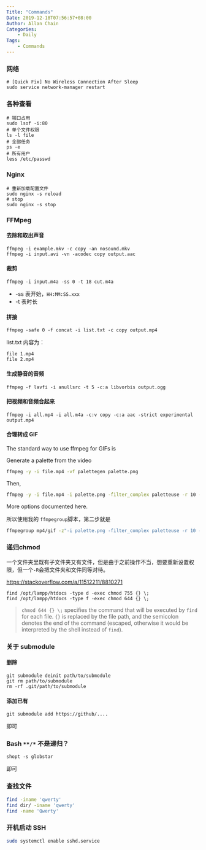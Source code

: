 ```yaml
---
Title: "Commands"
Date: 2019-12-18T07:56:57+08:00
Author: Allan Chain
Categories:
    - Daily
Tags: 
    - Commands
---
```


### 网络

```shell
# [Quick Fix] No Wireless Connection After Sleep
sudo service network-manager restart
```
### 各种查看

```shell
# 端口占用
sudo lsof -i:80
# 单个文件权限
ls -l file
# 全部任务
ps -e
# 所有用户
less /etc/passwd
```
### Nginx

```shell
# 重新加载配置文件
sudo nginx -s reload
# stop
sudo nginx -s stop
```

### FFMpeg
#### 去除和取出声音
```shell
ffmpeg -i example.mkv -c copy -an nosound.mkv
ffmpeg -i input.avi -vn -acodec copy output.aac
```
#### 裁剪
```shell
ffmpeg -i input.m4a -ss 0 -t 18 cut.m4a
```

- -ss 表开始，`HH:MM:SS.xxx`
- -t 表时长

#### 拼接
```shell
ffmpeg -safe 0 -f concat -i list.txt -c copy output.mp4
```
list.txt 内容为：
```
file 1.mp4
file 2.mp4
```

#### 生成静音的音频
```shell
ffmpeg -f lavfi -i anullsrc -t 5 -c:a libvorbis output.ogg
```
#### 把视频和音频合起来
```shell
ffmpeg -i all.mp4 -i all.m4a -c:v copy -c:a aac -strict experimental output.mp4
```

#### 合理转成 GIF

The standard way to use ffmpeg for GIFs is

Generate a palette from the video

```bash
ffmpeg -y -i file.mp4 -vf palettegen palette.png
```
Then,
```bash
ffmpeg -y -i file.mp4 -i palette.png -filter_complex paletteuse -r 10 -s 320x480 file.gif
```
More options documented here.

所以使用我的 `ffmpegroup`脚本，第二步就是

```bash
ffmpegroup mp4/gif -z"-i palette.png -filter_complex paletteuse -r 10 -s 200x200 -y"
```

### 递归chmod

一个文件夹里既有子文件夹又有文件，但是由于之前操作不当，想要重新设置权限，但一个`-R`会把文件夹和文件同等对待。

<https://stackoverflow.com/a/11512211/8810271>

```shell
find /opt/lampp/htdocs -type d -exec chmod 755 {} \;
find /opt/lampp/htdocs -type f -exec chmod 644 {} \;
```

> `chmod 644 {} \;` specifies the command that will be executed by `find` for each file. `{}` is replaced by the file path, and the semicolon denotes the end of the command (escaped, otherwise it would be interpreted by the shell instead of `find`). 

### 关于 submodule

#### 删除

```shell
git submodule deinit path/to/submodule
git rm path/to/submodule
rm -rf .git/path/to/submodule
```

#### 添加已有

```shell
git submodule add https://github/....
```

即可

### Bash `**/*` 不是递归？
```shell
shopt -s globstar
```
即可

### 查找文件

```bash
find -iname 'qwerty'
find dir/ -iname 'qwerty'
find -name 'Qwerty'
```

### 开机启动 SSH

```bash
sudo systemctl enable sshd.service
```
